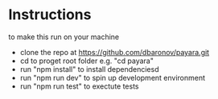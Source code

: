 # Instructions

to make this run on your machine

- clone the repo at https://github.com/dbaronov/payara.git
- cd to proget root folder e.g. "cd payara"
- run "npm install" to install dependenciesd
- run "npm run dev" to spin up development environment
- run "npm run test" to exectute tests
